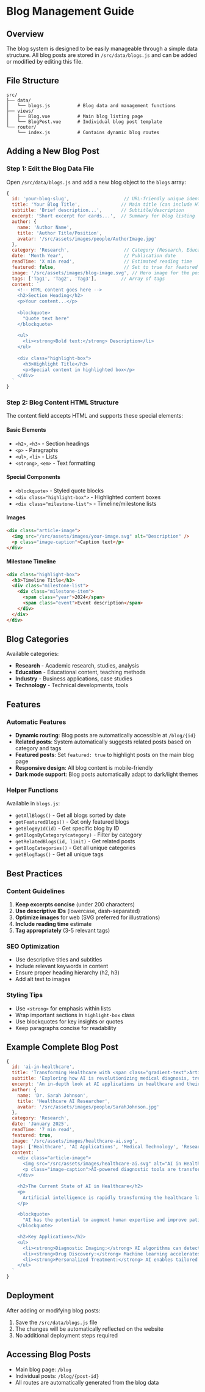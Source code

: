 # Blog Management Guide

## Overview
The blog system is designed to be easily manageable through a simple data structure. All blog posts are stored in `/src/data/blogs.js` and can be added or modified by editing this file.

## File Structure
```
src/
├── data/
│   └── blogs.js          # Blog data and management functions
├── views/
│   ├── Blog.vue          # Main blog listing page
│   └── BlogPost.vue      # Individual blog post template
└── router/
    └── index.js          # Contains dynamic blog routes
```

## Adding a New Blog Post

### Step 1: Edit the Blog Data File
Open `/src/data/blogs.js` and add a new blog object to the `blogs` array:

```javascript
{
  id: 'your-blog-slug',                    // URL-friendly unique identifier
  title: 'Your Blog Title',               // Main title (can include HTML)
  subtitle: 'Brief description...',       // Subtitle/description
  excerpt: 'Short excerpt for cards...',  // Summary for blog listing
  author: {
    name: 'Author Name',
    title: 'Author Title/Position',
    avatar: '/src/assets/images/people/AuthorImage.jpg'
  },
  category: 'Research',                    // Category (Research, Education, Industry, Technology)
  date: 'Month Year',                      // Publication date
  readTime: 'X min read',                  // Estimated reading time
  featured: false,                         // Set to true for featured posts
  image: '/src/assets/images/blog-image.svg', // Hero image for the post
  tags: ['Tag1', 'Tag2', 'Tag3'],         // Array of tags
  content: `
    <!-- HTML content goes here -->
    <h2>Section Heading</h2>
    <p>Your content...</p>
    
    <blockquote>
      "Quote text here"
    </blockquote>
    
    <ul>
      <li><strong>Bold text:</strong> Description</li>
    </ul>
    
    <div class="highlight-box">
      <h3>Highlight Title</h3>
      <p>Special content in highlighted box</p>
    </div>
  `
}
```

### Step 2: Blog Content HTML Structure

The content field accepts HTML and supports these special elements:

#### Basic Elements
- `<h2>`, `<h3>` - Section headings
- `<p>` - Paragraphs
- `<ul>`, `<li>` - Lists
- `<strong>`, `<em>` - Text formatting

#### Special Components
- `<blockquote>` - Styled quote blocks
- `<div class="highlight-box">` - Highlighted content boxes
- `<div class="milestone-list">` - Timeline/milestone lists

#### Images
```html
<div class="article-image">
  <img src="/src/assets/images/your-image.svg" alt="Description" />
  <p class="image-caption">Caption text</p>
</div>
```

#### Milestone Timeline
```html
<div class="highlight-box">
  <h3>Timeline Title</h3>
  <div class="milestone-list">
    <div class="milestone-item">
      <span class="year">2024</span>
      <span class="event">Event description</span>
    </div>
  </div>
</div>
```

## Blog Categories
Available categories:
- **Research** - Academic research, studies, analysis
- **Education** - Educational content, teaching methods
- **Industry** - Business applications, case studies
- **Technology** - Technical developments, tools

## Features

### Automatic Features
- **Dynamic routing**: Blog posts are automatically accessible at `/blog/{id}`
- **Related posts**: System automatically suggests related posts based on category and tags
- **Featured posts**: Set `featured: true` to highlight posts on the main blog page
- **Responsive design**: All blog content is mobile-friendly
- **Dark mode support**: Blog posts automatically adapt to dark/light themes

### Helper Functions
Available in `blogs.js`:
- `getAllBlogs()` - Get all blogs sorted by date
- `getFeaturedBlogs()` - Get only featured blogs
- `getBlogById(id)` - Get specific blog by ID
- `getBlogsByCategory(category)` - Filter by category
- `getRelatedBlogs(id, limit)` - Get related posts
- `getBlogCategories()` - Get all unique categories
- `getBlogTags()` - Get all unique tags

## Best Practices

### Content Guidelines
1. **Keep excerpts concise** (under 200 characters)
2. **Use descriptive IDs** (lowercase, dash-separated)
3. **Optimize images** for web (SVG preferred for illustrations)
4. **Include reading time** estimate
5. **Tag appropriately** (3-5 relevant tags)

### SEO Optimization
- Use descriptive titles and subtitles
- Include relevant keywords in content
- Ensure proper heading hierarchy (h2, h3)
- Add alt text to images

### Styling Tips
- Use `<strong>` for emphasis within lists
- Wrap important sections in `highlight-box` class
- Use blockquotes for key insights or quotes
- Keep paragraphs concise for readability

## Example Complete Blog Post

```javascript
{
  id: 'ai-in-healthcare',
  title: 'Transforming Healthcare with <span class="gradient-text">Artificial Intelligence</span>',
  subtitle: 'Exploring how AI is revolutionizing medical diagnosis, treatment, and patient care.',
  excerpt: 'An in-depth look at AI applications in healthcare and their impact on patient outcomes.',
  author: {
    name: 'Dr. Sarah Johnson',
    title: 'Healthcare AI Researcher',
    avatar: '/src/assets/images/people/SarahJohnson.jpg'
  },
  category: 'Research',
  date: 'January 2025',
  readTime: '7 min read',
  featured: true,
  image: '/src/assets/images/healthcare-ai.svg',
  tags: ['Healthcare', 'AI Applications', 'Medical Technology', 'Research'],
  content: `
    <div class="article-image">
      <img src="/src/assets/images/healthcare-ai.svg" alt="AI in Healthcare" />
      <p class="image-caption">AI-powered diagnostic tools are transforming medical practice</p>
    </div>

    <h2>The Current State of AI in Healthcare</h2>
    <p>
      Artificial intelligence is rapidly transforming the healthcare landscape...
    </p>

    <blockquote>
      "AI has the potential to augment human expertise and improve patient outcomes across all areas of medicine."
    </blockquote>

    <h2>Key Applications</h2>
    <ul>
      <li><strong>Diagnostic Imaging:</strong> AI algorithms can detect patterns in medical images</li>
      <li><strong>Drug Discovery:</strong> Machine learning accelerates pharmaceutical research</li>
      <li><strong>Personalized Treatment:</strong> AI enables tailored treatment plans</li>
    </ul>
  `
}
```

## Deployment
After adding or modifying blog posts:
1. Save the `/src/data/blogs.js` file
2. The changes will be automatically reflected on the website
3. No additional deployment steps required

## Accessing Blog Posts
- Main blog page: `/blog`
- Individual posts: `/blog/{post-id}`
- All routes are automatically generated from the blog data